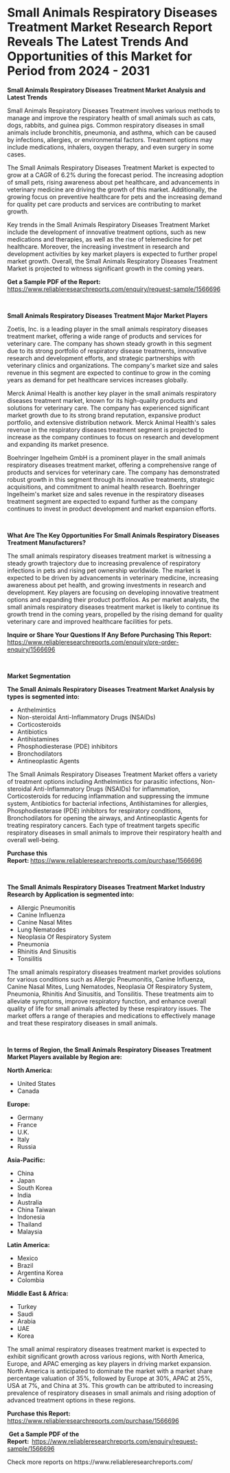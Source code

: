 <p><h1>Small Animals Respiratory Diseases Treatment Market Research Report Reveals The Latest Trends And Opportunities of this Market for Period from 2024 - 2031</h1></p><p><strong>Small Animals Respiratory Diseases Treatment Market Analysis and Latest Trends</strong></p>
<p><p>Small Animals Respiratory Diseases Treatment involves various methods to manage and improve the respiratory health of small animals such as cats, dogs, rabbits, and guinea pigs. Common respiratory diseases in small animals include bronchitis, pneumonia, and asthma, which can be caused by infections, allergies, or environmental factors. Treatment options may include medications, inhalers, oxygen therapy, and even surgery in some cases.</p><p>The Small Animals Respiratory Diseases Treatment Market is expected to grow at a CAGR of 6.2% during the forecast period. The increasing adoption of small pets, rising awareness about pet healthcare, and advancements in veterinary medicine are driving the growth of this market. Additionally, the growing focus on preventive healthcare for pets and the increasing demand for quality pet care products and services are contributing to market growth.</p><p>Key trends in the Small Animals Respiratory Diseases Treatment Market include the development of innovative treatment options, such as new medications and therapies, as well as the rise of telemedicine for pet healthcare. Moreover, the increasing investment in research and development activities by key market players is expected to further propel market growth. Overall, the Small Animals Respiratory Diseases Treatment Market is projected to witness significant growth in the coming years.</p></p>
<p><strong>Get a Sample PDF of the Report:&nbsp;</strong> <a href="https://www.reliableresearchreports.com/enquiry/request-sample/1566696">https://www.reliableresearchreports.com/enquiry/request-sample/1566696</a></p>
<p>&nbsp;</p>
<p><strong>Small Animals Respiratory Diseases Treatment Major Market Players</strong></p>
<p><p>Zoetis, Inc. is a leading player in the small animals respiratory diseases treatment market, offering a wide range of products and services for veterinary care. The company has shown steady growth in this segment due to its strong portfolio of respiratory disease treatments, innovative research and development efforts, and strategic partnerships with veterinary clinics and organizations. The company's market size and sales revenue in this segment are expected to continue to grow in the coming years as demand for pet healthcare services increases globally.</p><p>Merck Animal Health is another key player in the small animals respiratory diseases treatment market, known for its high-quality products and solutions for veterinary care. The company has experienced significant market growth due to its strong brand reputation, expansive product portfolio, and extensive distribution network. Merck Animal Health's sales revenue in the respiratory diseases treatment segment is projected to increase as the company continues to focus on research and development and expanding its market presence.</p><p>Boehringer Ingelheim GmbH is a prominent player in the small animals respiratory diseases treatment market, offering a comprehensive range of products and services for veterinary care. The company has demonstrated robust growth in this segment through its innovative treatments, strategic acquisitions, and commitment to animal health research. Boehringer Ingelheim's market size and sales revenue in the respiratory diseases treatment segment are expected to expand further as the company continues to invest in product development and market expansion efforts.</p></p>
<p>&nbsp;</p>
<p><strong>What Are The Key Opportunities For Small Animals Respiratory Diseases Treatment Manufacturers?</strong></p>
<p><p>The small animals respiratory diseases treatment market is witnessing a steady growth trajectory due to increasing prevalence of respiratory infections in pets and rising pet ownership worldwide. The market is expected to be driven by advancements in veterinary medicine, increasing awareness about pet health, and growing investments in research and development. Key players are focusing on developing innovative treatment options and expanding their product portfolios. As per market analysts, the small animals respiratory diseases treatment market is likely to continue its growth trend in the coming years, propelled by the rising demand for quality veterinary care and improved healthcare facilities for pets.</p></p>
<p><strong>Inquire or Share Your Questions If Any Before Purchasing This Report:</strong> <a href="https://www.reliableresearchreports.com/enquiry/pre-order-enquiry/1566696">https://www.reliableresearchreports.com/enquiry/pre-order-enquiry/1566696</a></p>
<p>&nbsp;</p>
<p><strong>Market Segmentation</strong></p>
<p><strong>The Small Animals Respiratory Diseases Treatment Market Analysis by types is segmented into:</strong></p>
<p><ul><li>Anthelmintics</li><li>Non-steroidal Anti-Inflammatory Drugs (NSAIDs)</li><li>Corticosteroids</li><li>Antibiotics</li><li>Antihistamines</li><li>Phosphodiesterase (PDE) inhibitors</li><li>Bronchodilators</li><li>Antineoplastic Agents</li></ul></p>
<p><p>The Small Animals Respiratory Diseases Treatment Market offers a variety of treatment options including Anthelmintics for parasitic infections, Non-steroidal Anti-Inflammatory Drugs (NSAIDs) for inflammation, Corticosteroids for reducing inflammation and suppressing the immune system, Antibiotics for bacterial infections, Antihistamines for allergies, Phosphodiesterase (PDE) inhibitors for respiratory conditions, Bronchodilators for opening the airways, and Antineoplastic Agents for treating respiratory cancers. Each type of treatment targets specific respiratory diseases in small animals to improve their respiratory health and overall well-being.</p></p>
<p><strong>Purchase this Report:&nbsp;</strong><a href="https://www.reliableresearchreports.com/purchase/1566696">https://www.reliableresearchreports.com/purchase/1566696</a></p>
<p>&nbsp;</p>
<p><strong>The Small Animals Respiratory Diseases Treatment Market Industry Research by Application is segmented into:</strong></p>
<p><ul><li>Allergic Pneumonitis</li><li>Canine Influenza</li><li>Canine Nasal Mites</li><li>Lung Nematodes</li><li>Neoplasia Of Respiratory System</li><li>Pneumonia</li><li>Rhinitis And Sinusitis</li><li>Tonsilitis</li></ul></p>
<p><p>The small animals respiratory diseases treatment market provides solutions for various conditions such as Allergic Pneumonitis, Canine Influenza, Canine Nasal Mites, Lung Nematodes, Neoplasia Of Respiratory System, Pneumonia, Rhinitis And Sinusitis, and Tonsilitis. These treatments aim to alleviate symptoms, improve respiratory function, and enhance overall quality of life for small animals affected by these respiratory issues. The market offers a range of therapies and medications to effectively manage and treat these respiratory diseases in small animals.</p></p>
<p>&nbsp;</p>
<p><strong>In terms of Region, the Small Animals Respiratory Diseases Treatment Market Players available by Region are:</strong></p>
<p>
    <p> <strong> North America: </strong>
        <ul>
            <li>United States</li>
            <li>Canada</li>
        </ul>
        </p> 
    <p> <strong> Europe: </strong>
        <ul>
            <li>Germany</li>
            <li>France</li>
            <li>U.K.</li>
            <li>Italy</li>
            <li>Russia</li>
        </ul>
        </p> 
    <p> <strong> Asia-Pacific: </strong>
        <ul>
            <li>China</li>
            <li>Japan</li>
            <li>South Korea</li>
            <li>India</li>
            <li>Australia</li>
            <li>China Taiwan</li>
            <li>Indonesia</li>
            <li>Thailand</li>
            <li>Malaysia</li>
        </ul>
        </p> 
    <p> <strong> Latin America: </strong>
        <ul>
            <li>Mexico</li>
            <li>Brazil</li>
            <li>Argentina Korea</li>
            <li>Colombia</li>
        </ul>
        </p> 
    <p> <strong> Middle East & Africa: </strong>
        <ul>
            <li>Turkey</li>
            <li>Saudi</li>
            <li>Arabia</li>
            <li>UAE</li>
            <li>Korea</li>
        </ul>
    </p>
    </p>
<p><p>The small animal respiratory diseases treatment market is expected to exhibit significant growth across various regions, with North America, Europe, and APAC emerging as key players in driving market expansion. North America is anticipated to dominate the market with a market share percentage valuation of 35%, followed by Europe at 30%, APAC at 25%, USA at 7%, and China at 3%. This growth can be attributed to increasing prevalence of respiratory diseases in small animals and rising adoption of advanced treatment options in these regions.</p></p>
<p><strong>Purchase this Report: </strong><a href="https://www.reliableresearchreports.com/purchase/1566696">https://www.reliableresearchreports.com/purchase/1566696</a></p>
<p>&nbsp;<strong>Get a Sample PDF of the Report:&nbsp;&nbsp;</strong><a href="https://www.reliableresearchreports.com/enquiry/request-sample/1566696">https://www.reliableresearchreports.com/enquiry/request-sample/1566696</a></p>
<p><strong></strong></p>
<p>Check more reports on https://www.reliableresearchreports.com/</p>
